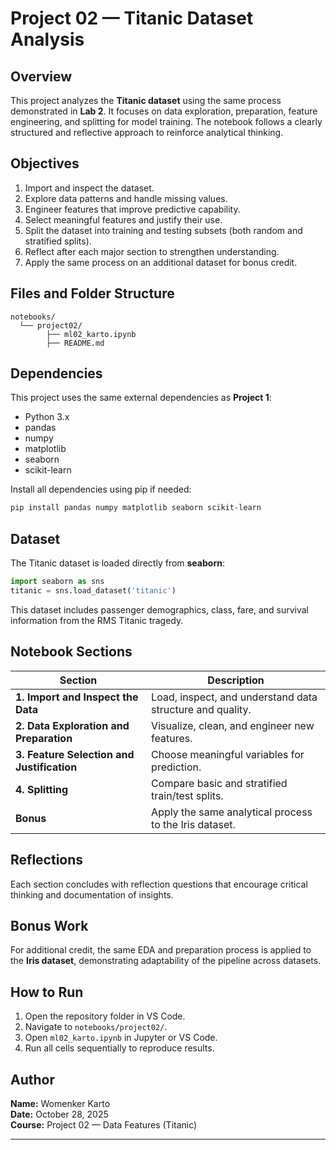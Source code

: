 # Project 02 — Titanic Dataset Analysis

## Overview
This project analyzes the **Titanic dataset** using the same process demonstrated in **Lab 2**. It focuses on data exploration, preparation, feature engineering, and splitting for model training. The notebook follows a clearly structured and reflective approach to reinforce analytical thinking.

## Objectives
1. Import and inspect the dataset.
2. Explore data patterns and handle missing values.
3. Engineer features that improve predictive capability.
4. Select meaningful features and justify their use.
5. Split the dataset into training and testing subsets (both random and stratified splits).
6. Reflect after each major section to strengthen understanding.
7. Apply the same process on an additional dataset for bonus credit.

## Files and Folder Structure
```
notebooks/
  └── project02/
        ├── ml02_karto.ipynb
        ├── README.md
```

## Dependencies
This project uses the same external dependencies as **Project 1**:

- Python 3.x
- pandas
- numpy
- matplotlib
- seaborn
- scikit-learn

Install all dependencies using pip if needed:
```bash
pip install pandas numpy matplotlib seaborn scikit-learn
```

## Dataset
The Titanic dataset is loaded directly from **seaborn**:
```python
import seaborn as sns
titanic = sns.load_dataset('titanic')
```

This dataset includes passenger demographics, class, fare, and survival information from the RMS Titanic tragedy.

## Notebook Sections
| Section | Description |
|----------|--------------|
| **1. Import and Inspect the Data** | Load, inspect, and understand data structure and quality. |
| **2. Data Exploration and Preparation** | Visualize, clean, and engineer new features. |
| **3. Feature Selection and Justification** | Choose meaningful variables for prediction. |
| **4. Splitting** | Compare basic and stratified train/test splits. |
| **Bonus** | Apply the same analytical process to the Iris dataset. |

## Reflections
Each section concludes with reflection questions that encourage critical thinking and documentation of insights.

## Bonus Work
For additional credit, the same EDA and preparation process is applied to the **Iris dataset**, demonstrating adaptability of the pipeline across datasets.

## How to Run
1. Open the repository folder in VS Code.
2. Navigate to `notebooks/project02/`.
3. Open `ml02_karto.ipynb` in Jupyter or VS Code.
4. Run all cells sequentially to reproduce results.

## Author
**Name:** Womenker Karto  
**Date:** October 28, 2025  
**Course:** Project 02 — Data Features (Titanic)

---



